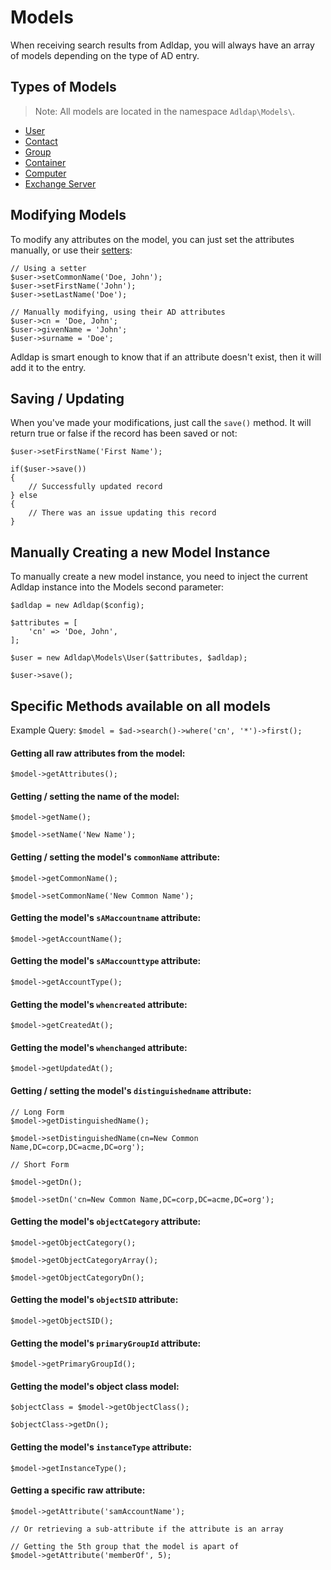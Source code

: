 # Models

When receiving search results from Adldap, you will always have an array of models depending on the type of AD entry.

## Types of Models

> Note: All models are located in the namespace `Adldap\Models\`.

- [User](https://github.com/Adldap2/Adldap2/blob/master/docs/models/USER.md)
- [Contact](https://github.com/Adldap2/Adldap2/blob/master/docs/models/CONTACT.md)
- [Group](https://github.com/Adldap2/Adldap2/blob/master/docs/models/GROUP.md)
- [Container](https://github.com/Adldap2/Adldap2/blob/master/docs/models/CONTAINER.md)
- [Computer](https://github.com/Adldap2/Adldap2/blob/master/docs/models/COMPUTER.md)
- [Exchange Server](https://github.com/Adldap2/Adldap2/blob/master/docs/models/EXHANGE-SERVER.md)

## Modifying Models

To modify any attributes on the model, you can just set the attributes manually, or use their [setters](#specific-methods-available-on-all-models):

    // Using a setter
    $user->setCommonName('Doe, John');
    $user->setFirstName('John');
    $user->setLastName('Doe');
    
    // Manually modifying, using their AD attributes
    $user->cn = 'Doe, John';
    $user->givenName = 'John';
    $user->surname = 'Doe';

Adldap is smart enough to know that if an attribute doesn't exist, then it will add it to the entry.

## Saving / Updating

When you've made your modifications, just call the `save()` method. It will return true or false if the record has been
saved or not:

    $user->setFirstName('First Name');
    
    if($user->save())
    {
        // Successfully updated record
    } else
    {
        // There was an issue updating this record
    }

## Manually Creating a new Model Instance

To manually create a new model instance, you need to inject the current Adldap instance into the Models second parameter:

    $adldap = new Adldap($config);
    
    $attributes = [
        'cn' => 'Doe, John',
    ];
    
    $user = new Adldap\Models\User($attributes, $adldap);
    
    $user->save();

## Specific Methods available on all models

Example Query: `$model = $ad->search()->where('cn', '*')->first();`

#### Getting all raw attributes from the model:

    $model->getAttributes();

#### Getting / setting the name of the model:

    $model->getName();
    
    $model->setName('New Name');

#### Getting / setting the model's `commonName` attribute:

    $model->getCommonName();
    
    $model->setCommonName('New Common Name');

#### Getting the model's `sAMaccountname` attribute:

    $model->getAccountName();

#### Getting the model's `sAMaccounttype` attribute:

    $model->getAccountType();

#### Getting the model's `whencreated` attribute:

    $model->getCreatedAt();

#### Getting the model's `whenchanged` attribute:

    $model->getUpdatedAt();

#### Getting / setting the model's `distinguishedname` attribute:

    // Long Form
    $model->getDistinguishedName();
    
    $model->setDistinguishedName(cn=New Common Name,DC=corp,DC=acme,DC=org');
       
    // Short Form
   
    $model->getDn();
    
    $model->setDn('cn=New Common Name,DC=corp,DC=acme,DC=org');

#### Getting the model's `objectCategory` attribute:

    $model->getObjectCategory();
    
    $model->getObjectCategoryArray();
    
    $model->getObjectCategoryDn();

#### Getting the model's `objectSID` attribute:

    $model->getObjectSID();

#### Getting the model's `primaryGroupId` attribute:

    $model->getPrimaryGroupId();

#### Getting the model's object class model:

    $objectClass = $model->getObjectClass();
    
    $objectClass->getDn();
    
#### Getting the model's `instanceType` attribute:

    $model->getInstanceType();

#### Getting a specific raw attribute:

    $model->getAttribute('samAccountName');
    
    // Or retrieving a sub-attribute if the attribute is an array
    
    // Getting the 5th group that the model is apart of
    $model->getAttribute('memberOf', 5); 

